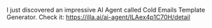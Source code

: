 I just discovered an impressive AI Agent called Cold Emails Template Generator. Check it: https://illa.ai/ai-agent/ILAex4p1C70H/detail
